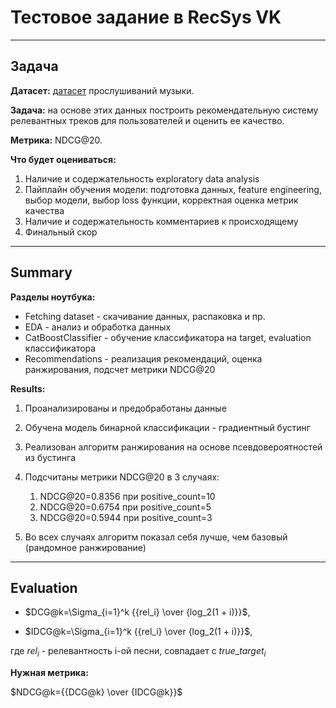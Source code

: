 # Тестовое задание в RecSys VK

---

## Задача
**Датасет:** [датасет](https://www.kaggle.com/competitions/kkbox-music-recommendation-challenge/data) прослушиваний музыки.

**Задача:** на основе этих данных построить рекомендательную систему релевантных треков для пользователей и оценить ее качество.

**Метрика:** NDCG@20.

**Что будет оцениваться:**

1. Наличие и содержательность exploratory data analysis
2. Пайплайн обучения модели: подготовка данных, feature engineering, выбор модели, выбор loss функции, корректная оценка метрик качества
3. Наличие и содержательность комментариев к происходящему
4. Финальный скор

---

## Summary

**Разделы ноутбука:**
- Fetching dataset - скачивание данных, распаковка и пр.
- EDA - анализ и обработка данных
- CatBoostClassifier - обучение классификатора на target, evaluation классификатора
- Recommendations - реализация рекомендаций, оценка ранжирования, подсчет метрики NDCG@20

**Results:**
1. Проанализированы и предобработаны данные

2. Обучена модель бинарной классификации - градиентный бустинг

3. Реализован алгоритм ранжирования на основе псевдовероятностей из бустинга

4. Подсчитаны метрики NDCG@20 в 3 случаях:
    1. NDCG@20=0.8356 при positive_count=10
    2. NDCG@20=0.6754 при positive_count=5
    3. NDCG@20=0.5944 при positive_count=3
    
5. Во всех случаях алгоритм показал себя лучше, чем базовый (рандомное ранжирование)

---

## Evaluation

- $DCG@k=\Sigma_{i=1}^k {{rel_i} \over {log_2(1 + i)}}$,

- $IDCG@k=\Sigma_{i=1}^k {{rel_i} \over {log_2(1 + i)}}$,

где $rel_i$ - релевантность i-ой песни, совпадает с $true\_target_i$

**Нужная метрика:**

$NDCG@k={{DCG@k} \over {IDCG@k}}$
